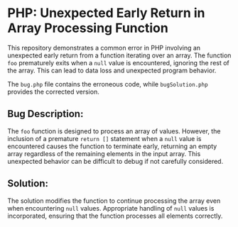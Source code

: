 # PHP: Unexpected Early Return in Array Processing Function

This repository demonstrates a common error in PHP involving an unexpected early return from a function iterating over an array. The function `foo` prematurely exits when a `null` value is encountered, ignoring the rest of the array. This can lead to data loss and unexpected program behavior.

The `bug.php` file contains the erroneous code, while `bugSolution.php` provides the corrected version.

## Bug Description:
The `foo` function is designed to process an array of values. However, the inclusion of a premature `return []` statement when a `null` value is encountered causes the function to terminate early, returning an empty array regardless of the remaining elements in the input array. This unexpected behavior can be difficult to debug if not carefully considered.

## Solution:
The solution modifies the function to continue processing the array even when encountering `null` values.  Appropriate handling of `null` values is incorporated, ensuring that the function processes all elements correctly.
